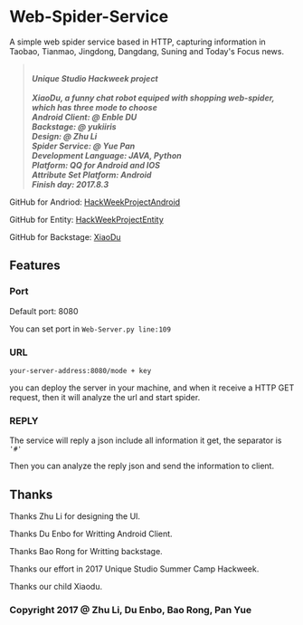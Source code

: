 # Web-Spider-Service

A simple web spider service based in HTTP, capturing information in Taobao, Tianmao, Jingdong, Dangdang, Suning and Today's Focus news.

><br/>***Unique Studio Hackweek project***<br/><br/>***XiaoDu, a funny chat robot equiped with shopping web-spider, which has three mode to choose***<br/>***Android Client: @ Enble DU***<br/>***Backstage: @ yukiiris***<br/>***Design: @ Zhu Li***<br/>***Spider Service: @ Yue Pan***<br/>***Development Language: JAVA, Python***<br/>***Platform: QQ for Android and IOS***<br/>***Attribute Set Platform: Android***<br/>***Finish day: 2017.8.3***

GitHub for Andriod: [HackWeekProjectAndroid](https://github.com/D384509085/HackWeekProjectAndroid)

GitHub for Entity: [HackWeekProjectEntity](https://github.com/D384509085/HackWeekProjectAndroid)

GitHub for Backstage: [XiaoDu](https://github.com/yukiiris/XiaoDu)

## Features

### Port

Default port: 8080

You can set port in `Web-Server.py line:109`

### URL 

`your-server-address:8080/mode + key`

you can deploy the server in your machine, and when it receive a HTTP GET request, then it will analyze the url and start spider.

### REPLY 

The service will reply a json include all information it get, the separator is `'#'`

Then you can analyze the reply json and send the information to client.

## Thanks

Thanks Zhu Li for designing the UI.

Thanks Du Enbo for Writting Android Client.

Thanks Bao Rong for Writting backstage.

Thanks our effort in 2017 Unique Studio Summer Camp Hackweek.

Thanks our child Xiaodu.

### Copyright 2017 @ Zhu Li, Du Enbo, Bao Rong, Pan Yue